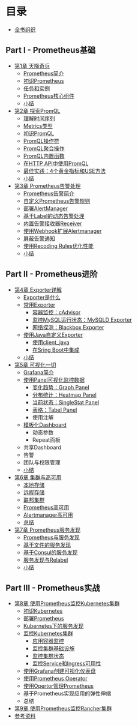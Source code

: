 # 目录

* [全书组织](Introduction.md)

## Part I - Prometheus基础

* [第1章 天降奇兵](./quickstart/README.md)
  * [Prometheus简介](./quickstart/why-monitor.md)
  * [初识Prometheus](./quickstart/prometheus-quick-start.md)
  * [任务和实例](./quickstart/prometheus-job-and-instance.md)
  * [Prometheus核心组件](./quickstart/prometheus-architecture-and-components.md)
  * [小结](./quickstart/SUMMARY.md)
* [第2章 探索PromQL](./promql/README.md)
  * [理解时间序列](./promql/what-is-prometheus-metrics-and-labels.md)
  * [Metrics类型](./promql/prometheus-metrics-types.md)
  * [初识PromQL](./promql/prometheus-query-language.md)
  * [PromQL操作符](./promql/prometheus-promql-operators-v2.md)
  * [PromQL聚合操作](./promql/prometheus-aggr-ops.md)
  * [PromQL内置函数](./promql/prometheus-promql-functions.md)
  * [在HTTP API中使用PromQL](./promql/prometheus-promql-with-http-api.md)
  * [最佳实践：4个黄金指标和USE方法](./promql/prometheus-promql-best-praticase.md)
  * [小结](./promql/SUMMARY.md)
* [第3章 Prometheus告警处理](./alert/README.md)
  * [Prometheus告警简介](./alert/prometheus-alert-manager-overview.md)
  * [自定义Prometheus告警规则](./alert/prometheus-alert-rule.md)
  * [部署AlertManager](./alert/install-alert-manager.md)
  * [基于Label的动态告警处理](./alert/alert-manager-routes.md)
  * [内置告警接收器Receiver](./alert/alert-manager-with-smtp.md)
  * [使用Webhook扩展Alertmanager](./alert/alert-manager-extension-with-webhook.md)
  * [屏蔽告警通知](./alert/alert-manager-inhibit.md)
  * [使用Recoding Rules优化性能](./alert/prometheus-recoding-rules.md)
  * [小结](./alert/SUMMARY.md)

## Part II - Prometheus进阶

* [第4章 Exporter详解](./exporter/README.md)
  * [Exporter是什么](./exporter/what-is-prometheus-exporter.md)
  * [常用Exporter](./exporter/commonly-eporter-usage.md)
    * [容器监控：cAdvisor](./exporter/use-prometheus-monitor-container.md)
    * [监控MySQL运行状态：MySQLD Exporter](./exporter/use-promethues-monitor-mysql.md)
    * [网络探测：Blackbox Exporter](./exporter/install_blackbox_exporter.md)
  * [使用Java自定义Exporter](./exporter/custom_exporter_with_java.md)
    * [使用client_java](./exporter/client_library_java.md)
    * [在Sring Boot中集成](./exporter/custom_app_support_prometheus.md)
  * [小结](./exporter/SUMMARY.md)
* [第5章 可视化一切](./grafana/README.md)
  * [Grafana简介](./grafana/grafana-intro.md)
  * [使用Panel可视化监控数据](./grafana/grafana-panels.md)
    * [变化趋势：Graph Panel](./grafana/use_graph_panel.md)
    * [分布统计：Heatmap Panel](./grafana/use_heatmap_panel.md)
    * [当前状态：SingleStat Panel](./grafana/use_singlestat_panel.md)
    * [表格：Tabel Panel](./grafana/use_table_panel.md)
    * 使用注解
  * [模板化Dashboard](./grafana/templating.md)
    * 动态参数
    * Repeat面板
  * 共享Dashboard
  * 告警
  * 团队与权限管理
  * [小结](./grafana/SUMMARY.md)
* [第6章 集群与高可用](./ha/READMD.md)
  * [本地存储](./ha/prometheus-local-storage.md)
  * [远程存储](./ha/prometheus-remote-storage.md)
  * [联邦集群](./ha/scale-prometheus-with-federation.md)
  * [Prometheus高可用](./ha/prometheus-and-high-availability.md)
  * [Alertmanager高可用](./ha/alertmanager-high-availability.md)
  * [总结](./ha/SUMMARY.md)
* [第7章 Prometheus服务发现](./sd/README.md)
  * [Prometheus与服务发现](./sd/why-need-service-discovery.md)
  * [基于文件的服务发现](./sd/service-discovery-with-file.md)
  * [基于Consul的服务发现](./sd/service-discovery-with-consul.md)
  * [服务发现与Relabel](./sd/service-discovery-with-relabel.md)
  * [小结](./sd/SUMMARY.md)

## Part III - Prometheus实战

* [第8章 使用Prometheus监控Kubernetes集群](./kubernetes/READMD.md)
  * [初识Kubernetes](./kubernetes/kubernetes-with-minikube.md)
  * [部署Prometheus](./kubernetes/deploy-prometheus-in-kubernetes.md)
  * [Kubernetes下的服务发现](./kubernetes/service-discovery-with-kubernetes.md)
  * [监控Kubernetes集群](./kubernetes/use-prometheus-monitor-kubernetes.md)
    * [应用容器监控](./kubernetes/use-prometheus-monitor-containers-in-k8s.md)
    * [监控集群基础设施](./kubernetes/use-promethues-monitor-node-in-k8s.md)
    * [监控集群状态](./kubernetes/use-prometheus-monitor-k8s-cluster-state.md)
    * [监控Service和Ingress可用性](./kubernetes/use-prometheus-monitor-k8s-svc-and-ingress-state.md)
  * [使用Grafana创建可视化仪表盘](./kubernetes/use-grafana-in-k8s.md)
  * [使用Prometheus Operator](./kubernetes/use-prometheus-operator.md)
  * [使用Opertor管理Prometheus](./kubernetes/use-operator-manage-prometheus.md)
  * 基于Prometheus实现应用的弹性伸缩
  * 总结
* [第9章 使用Prometheus监控Rancher集群](./rancher/README.md)
* [参考资料](./REFERENCES.md)
